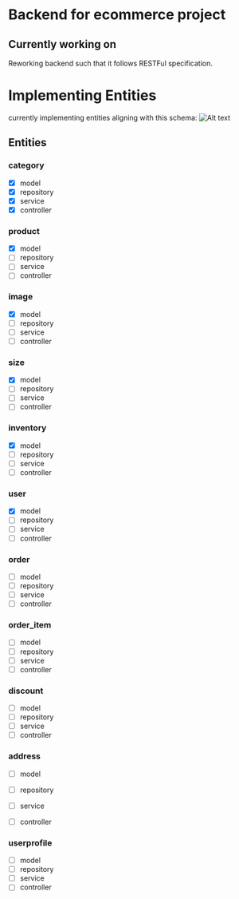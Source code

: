 # Backend for ecommerce project
## Currently working on
Reworking backend such that it follows RESTFul specification. 

# Implementing Entities
currently implementing entities aligning with this schema:
![Alt text](path_to_svg_file.svg "Title")

## Entities
### category
- [x] model
- [x] repository
- [x] service
- [x] controller

### product
- [x] model
- [ ] repository
- [ ] service
- [ ] controller

### image
- [x] model
- [ ] repository
- [ ] service
- [ ] controller

### size
- [x] model
- [ ] repository
- [ ] service
- [ ] controller

### inventory
- [x] model
- [ ] repository
- [ ] service
- [ ] controller

### user
- [x] model
- [ ] repository
- [ ] service
- [ ] controller

### order
- [ ] model
- [ ] repository
- [ ] service
- [ ] controller

### order_item
- [ ] model
- [ ] repository
- [ ] service
- [ ] controller

### discount
- [ ] model
- [ ] repository
- [ ] service
- [ ] controller

### address
- [ ] model
- [ ] repository
- [ ] service
- [ ] controller


### userprofile
- [ ] model
- [ ] repository
- [ ] service
- [ ] controller